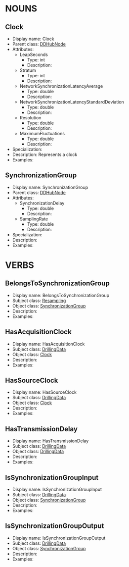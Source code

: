 # NOUNS
## Clock <!-- NOUN -->
- Display name: Clock
- Parent class: [DDHubNode](./DrillingDataSemantics.md#DDHubNode-)
- Attributes:
  - LeapSeconds
    - Type: int
    - Description: 
  - Stratum
    - Type: int
    - Description: 
  - NetworkSynchronizationLatencyAverage
    - Type: double
    - Description: 
  - NetworkSynchronizationLatencyStandardDeviation
    - Type: double
    - Description: 
  - Resolution
    - Type: double
    - Description: 
  - MaximumFluctuations
    - Type: double
    - Description: 
- Specialization:
- Description: Represents a clock
- Examples:
## SynchronizationGroup <!-- NOUN -->
- Display name: SynchronizationGroup
- Parent class: [DDHubNode](./DrillingDataSemantics.md#DDHubNode-)
- Attributes:
  - SynchronizationDelay
    - Type: double
    - Description: 
  - SamplingRate
    - Type: double
    - Description: 
- Specialization:
- Description: 
- Examples:


# VERBS
## BelongsToSynchronizationGroup <!-- VERB -->
- Display name: BelongsToSynchronizationGroup
- Subject class: [Resampling](./DataFlow.md#Resampling-)
- Object class: [SynchronizationGroup](./TimeManagement.md#SynchronizationGroup-)
- Description: 
- Examples: 
## HasAcquisitionClock <!-- VERB -->
- Display name: HasAcquisitionClock
- Subject class: [DrillingData](./DrillingDataSemantics.md#DrillingData-)
- Object class: [Clock](./TimeManagement.md#Clock-)
- Description: 
- Examples: 
## HasSourceClock <!-- VERB -->
- Display name: HasSourceClock
- Subject class: [DrillingData](./DrillingDataSemantics.md#DrillingData-)
- Object class: [Clock](./TimeManagement.md#Clock-)
- Description: 
- Examples: 
## HasTransmissionDelay <!-- VERB -->
- Display name: HasTransmissionDelay
- Subject class: [DrillingData](./DrillingDataSemantics.md#DrillingData-)
- Object class: [DrillingData](./DrillingDataSemantics.md#DrillingData-)
- Description: 
- Examples: 
## IsSynchronizationGroupInput <!-- VERB -->
- Display name: IsSynchronizationGroupInput
- Subject class: [DrillingData](./DrillingDataSemantics.md#DrillingData-)
- Object class: [SynchronizationGroup](./TimeManagement.md#SynchronizationGroup-)
- Description: 
- Examples: 
## IsSynchronizationGroupOutput <!-- VERB -->
- Display name: IsSynchronizationGroupOutput
- Subject class: [DrillingData](./DrillingDataSemantics.md#DrillingData-)
- Object class: [SynchronizationGroup](./TimeManagement.md#SynchronizationGroup-)
- Description: 
- Examples: 
